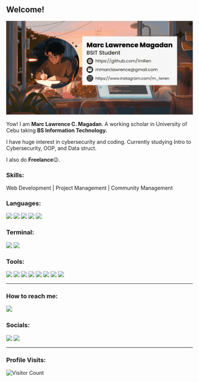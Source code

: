 ## Welcome!

[![@1mRen](https://github.com/1mRen/1mRen/blob/main/assets/Marc%20Lawrence%20Magadan.gif?raw=true)](https://www.facebook.com/idzty/)

Yow! I am <b>Marc Lawrence C. Magadan</b>. A working scholar in University of Cebu taking <b>BS Information Technology.</b>

I have huge interest in cybersecurity and coding. Currently studying Intro to Cybersecurity, OOP, and Data struct.

I also do <b>Freelance</b>😉.

### Skills: 
Web Development | Project Management | Community Management 


### Languages:<br>
<img src="https://img.shields.io/badge/Python-FFD43B?style=for-the-badge&logo=python&logoColor=blue"/> <img src="https://img.shields.io/badge/C-00599C?style=for-the-badge&logo=c&logoColor=white"/> <img src="https://img.shields.io/badge/CSS3-1572B6?style=for-the-badge&logo=css3&logoColor=white"/> <img src="https://img.shields.io/badge/HTML5-E34F26?style=for-the-badge&logo=html5&logoColor=white"/> <img src="https://img.shields.io/badge/OpenJDK-ED8B00?style=for-the-badge&logo=openjdk&logoColor=white"/>
<p></p>

### Terminal: <br>
<img src="https://img.shields.io/badge/GIT-E44C30?style=for-the-badge&logo=git&logoColor=white"/> <img src="https://img.shields.io/badge/windows%20terminal-4D4D4D?style=for-the-badge&logo=windows%20terminal&logoColor=white"/>

### Tools: <br>
<img src="https://img.shields.io/badge/apache%20netbeans-1B6AC6?style=for-the-badge&logo=apache%20netbeans%20IDE&logoColor=whit"/> <img src="https://img.shields.io/badge/Colab-F9AB00?style=for-the-badge&logo=googlecolab&color=525252"> <img src="https://img.shields.io/badge/Eclipse-2C2255?style=for-the-badge&logo=eclipse&logoColor=white"> <img src="https://img.shields.io/badge/IntelliJ_IDEA-000000.svg?style=for-the-badge&logo=intellij-idea&logoColor=white"> <img src="https://img.shields.io/badge/PyCharm-000000.svg?&style=for-the-badge&logo=PyCharm&logoColor=white"/> <img src="https://img.shields.io/badge/sublime_text-%23575757.svg?&style=for-the-badge&logo=sublime-text&logoColor=important"/> <img src="https://img.shields.io/badge/VSCode-0078D4?style=for-the-badge&logo=visual%20studio%20code&logoColor=white"/> <img src="https://img.shields.io/badge/Visual_Studio_Code-0078D4?style=for-the-badge&logo=visual%20studio%20code&logoColor=white"/>

-------------------------------------------
### How to reach me: 
<a href="mailto: mmarclawrence@gmail.com">
<img src="https://img.shields.io/badge/-magadan%40gmail.com-7B83EB?&style=for-the-badge&logo=Microsoft-outlook&logoColor=white" ></a> 

### Socials:
<a href="https://www.instagram.com/m_lwren"><img src="https://img.shields.io/badge/1mRen-%23E4405F.svg?&style=for-the-badge&logo=instagram&logoColor=white"></a> <img src="https://img.shields.io/badge/!mRen-5865F2?style=for-the-badge&logo=discord&logoColor=white"/>

------------------------------------------- 

### Profile Visits:
![Visitor Count](https://profile-counter.glitch.me/{1mRen}/count.svg)


<!--
**1mRen/1mRen** is a ✨ _special_ ✨ repository because its `README.md` (this file) appears on your GitHub profile.

Here are some ideas to get you started:

- 🔭 I’m currently working on ...
- 🌱 I’m currently learning ...
- 👯 I’m looking to collaborate on ...
- 🤔 I’m looking for help with ...
- 💬 Ask me about ...
- 📫 How to reach me: ...
- 😄 Pronouns: ...
- ⚡ Fun fact: ...
-->
